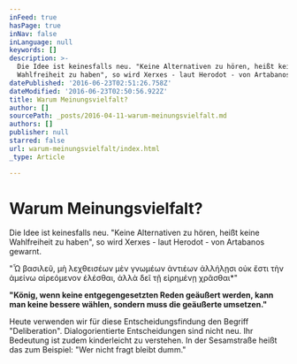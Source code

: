 ```yaml
---
inFeed: true
hasPage: true
inNav: false
inLanguage: null
keywords: []
description: >-
  Die Idee ist keinesfalls neu. "Keine Alternativen zu hören, heißt keine
  Wahlfreiheit zu haben", so wird Xerxes - laut Herodot - von Artabanos gewarnt.
datePublished: '2016-06-23T02:51:26.758Z'
dateModified: '2016-06-23T02:50:56.922Z'
title: Warum Meinungsvielfalt?
author: []
sourcePath: _posts/2016-04-11-warum-meinungsvielfalt.md
authors: []
publisher: null
starred: false
url: warum-meinungsvielfalt/index.html
_type: Article

---
```

# Warum Meinungsvielfalt?

Die Idee ist keinesfalls neu. "Keine Alternativen zu hören, heißt keine Wahlfreiheit zu haben", so wird Xerxes - laut Herodot - von Artabanos gewarnt.

"Ὦ βασιλεῦ, μὴ λεχθεισέων μὲν γνωμέων ἀντιέων ἀλλήλῃσι οὐκ ἔστι τὴν ἀμείνω αἱρεόμενον ἑλέσθαι, ἀλλὰ δεῖ τῇ εἰρημένῃ χρᾶσθαι\*"

**"König, wenn keine entgegengesetzten Reden geäußert werden, kann man keine bessere wählen, sondern muss die geäußerte umsetzen."**

Heute verwenden wir für diese Entscheidungsfindung den Begriff "Deliberation". Dialogorientierte Entscheidungen sind nicht neu. Ihr Bedeutung ist zudem kinderleicht zu verstehen. In der Sesamstraße heißt das zum Beispiel: "Wer nicht fragt bleibt dumm."